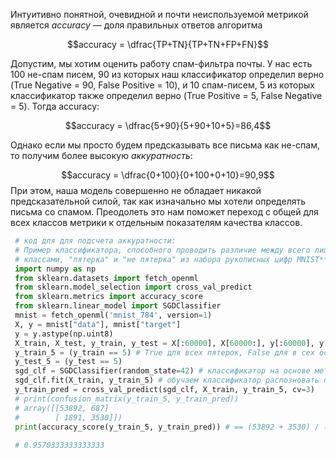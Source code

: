 
Интуитивно понятной, очевидной и почти неиспользуемой метрикой является _accuracy_ — доля правильных ответов алгоритма

$$accuracy = \dfrac{TP+TN}{TP+TN+FP+FN}$$

Допустим, мы хотим оценить работу спам-фильтра почты. У нас есть 100 не-спам писем, 90 из которых наш классификатор определил верно (True Negative = 90, False Positive = 10), и 10 спам-писем, 5 из которых классификатор также определил верно (True Positive = 5, False Negative = 5). Тогда accuracy:

$$accuracy = \dfrac{5+90}{5+90+10+5}=86,4$$

Однако если мы просто будем предсказывать все письма как не-спам, то получим более высокую _аккуратность_:

$$accuracy = \dfrac{0+100}{0+100+0+10}=90,9$$
При этом, наша модель совершенно не обладает никакой предсказательной силой, так как изначально мы хотели определять письма со спамом. Преодолеть это нам поможет переход с общей для всех классов метрики к отдельным показателям качества классов.

```python
 # код для для подсчета аккуратности:
 # Пример классификатора, способного проводить различие между всего лишь двумя**
 # классами, "пятерка" и "не пятерка" из набора рукописных цифр MNIST**
 import numpy as np
 from sklearn.datasets import fetch_openml
 from sklearn.model_selection import cross_val_predict
 from sklearn.metrics import accuracy_score
 from sklearn.linear_model import SGDClassifier
 mnist = fetch_openml('mnist_784', version=1)
 X, y = mnist["data"], mnist["target"]
 y = y.astype(np.uint8)
 X_train, X_test, y_train, y_test = X[:60000], X[60000:], y[:60000], y[60000:]
 y_train_5 = (y_train == 5) # True для всех пятерок, False для в сех остальных цифр. Задача опознать пятерки
 y_test_5 = (y_test == 5)
 sgd_clf = SGDClassifier(random_state=42) # классификатор на основе метода стохастического градиентного спуска (Stochastic Gradient Descent SGD)
 sgd_clf.fit(X_train, y_train_5) # обучаем классификатор распозновать пятерки на целом обучающем наборе
 y_train_pred = cross_val_predict(sgd_clf, X_train, y_train_5, cv=3)
 # print(confusion_matrix(y_train_5, y_train_pred))
 # array([[53892, 687]
 #        [ 1891, 3530]])
 print(accuracy_score(y_train_5, y_train_pred)) # == (53892 + 3530) / (53892 + 3530  + 1891 +687)
 
 # 0.9570333333333333
```
